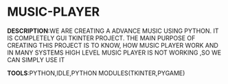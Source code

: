 # MUSIC-PLAYER
**DESCRIPTION**:WE ARE CREATING A ADVANCE MUSIC USING PYTHON. IT IS COMPLETELY GUI TKINTER PROJECT. THE MAIN PURPOSE OF CREATING THIS PROJECT IS TO KNOW, HOW MUSIC PLAYER WORK AND IN MANY SYSTEMS HIGH LEVEL MUSIC PLAYER IS NOT WORKING ,SO WE CAN SIMPLY USE IT 


 **TOOLS**:PYTHON,IDLE,PYTHON MODULES(TKINTER,PYGAME)
